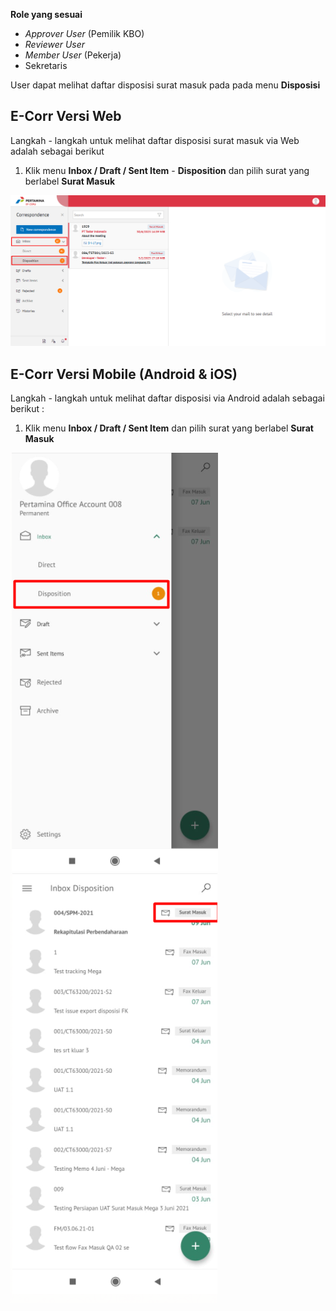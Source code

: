 **Role yang sesuai**

- *Approver User* (Pemilik KBO)
- *Reviewer User*
- *Member User* (Pekerja)
- Sekretaris 

User dapat melihat daftar disposisi surat masuk pada pada menu **Disposisi**

## **E-Corr Versi Web**

Langkah - langkah untuk melihat daftar disposisi surat masuk via Web adalah sebagai berikut

1.	Klik menu **Inbox / Draft / Sent Item** - **Disposition** dan pilih surat yang berlabel **Surat Masuk**

![gambar](SuratMasuk/SM_Web/SM-32.png)




## **E-Corr Versi Mobile (Android & iOS)**

Langkah - langkah untuk melihat daftar disposisi via Android adalah sebagai berikut :
 
1. Klik menu **Inbox / Draft / Sent Item** dan pilih surat yang berlabel **Surat Masuk**

![gambar](SuratMasuk/SM_Android/Daftardisposisi/02A01.png) ![gambar](SuratMasuk/SM_Android/Daftardisposisi/02A02.png)


